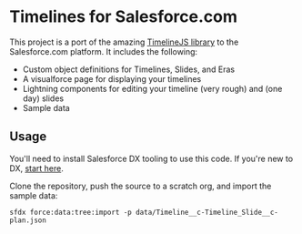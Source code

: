 # Timelines for Salesforce.com

This project is a port of the amazing [TimelineJS library](http://timeline.knightlab.com/) to the Salesforce.com platform. It includes the following:

* Custom object definitions for Timelines, Slides, and Eras
* A visualforce page for displaying your timelines
* Lightning components for editing your timeline (very rough) and (one day) slides
* Sample data

## Usage

You'll need to install Salesforce DX tooling to use this code. If you're new to DX, [start here](https://developer.salesforce.com/platform/dx).

Clone the repository, push the source to a scratch org, and import the sample data:

```
sfdx force:data:tree:import -p data/Timeline__c-Timeline_Slide__c-plan.json
```